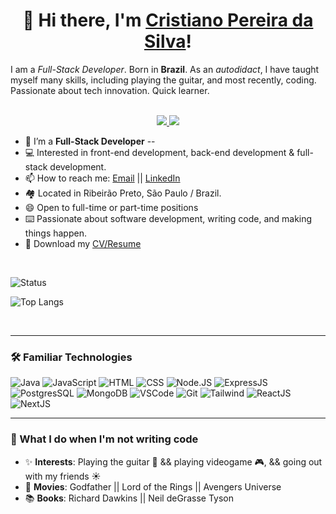 <!--
**snlaight/snlaight** is a ✨ _special_ ✨ repository because its `README.md` (this file) appears on your GitHub profile.
 -->
 <h1 align="center">👋 Hi there, I'm <a href="https://github.com/cristianoprogramador">Cristiano Pereira da Silva</a>!</h1> 
I am a <i>Full-Stack Developer</i>. Born in <strong>Brazil</strong>. As an <i>autodidact</i>, I have taught myself many skills, including playing the guitar, and most recently, coding. Passionate about tech innovation. Quick learner. 
<!-- https://shields.io/ -->
<p align="center"><br/>
 <a href="https://www.linkedin.com/in/cristiano-pereira-da-silva-bb991a124/">
  <img src="https://img.shields.io/badge/LinkedIn-0077B5?style=for-the-badge&logo=linkedin&logoColor=white">
 </a>
 <a href="https://cristianosilvadev.com/">
  <img src="https://img.shields.io/badge/website-000000?style=for-the-badge&logo=About.me&logoColor=white">
 </a>
</p>

- 📄   I’m a **Full-Stack Developer** --
- 💻   Interested in front-end development, back-end development & full-stack development. 
- 📫   How to reach me: [Email](mailto:cristiano_own@hotmail.com.br "cristiano@hotmail.com.br") || [LinkedIn](https://www.linkedin.com/in/cristiano-pereira-da-silva-bb991a124/ "cristiano-silva")
- 🏘  Located in Ribeirão Preto, São Paulo / Brazil.
- 😄   Open to full-time or part-time positions 
- ⌨️  Passionate about software development, writing code, and making things happen.
- 📝   Download my [CV/Resume](https://cristianosilvadev.com/static/media/cv2.4f8b45f0c90780f6dec4.pdf)
<br>

![Status](https://github-profile-summary-cards.vercel.app/api/cards/profile-details?username=cristianoprogramador&theme=vue)

![Top Langs](https://github-readme-stats.vercel.app/api/top-langs/?username=cristianoprogramador)

<br>

---


### 🛠️ Familiar Technologies
![Java](https://img.shields.io/badge/-Java-black?style=round-square&logo=java)
![JavaScript](https://img.shields.io/badge/-JavaScript-black?style=round-square&logo=javascript)
![HTML](https://img.shields.io/badge/-HTML5-black?style=round-square&logo=html5)
![CSS](https://img.shields.io/badge/-CSS3-black?style=round-square&logo=css3)
![Node.JS](https://img.shields.io/badge/-Node.js-black?style=round-square&logo=node.js&logoColor=green)
![ExpressJS](https://img.shields.io/badge/-Express-black?style=round-square&logo=express&logoColor=white)
![PostgresSQL](https://img.shields.io/badge/-SQL-black?style=round-square&logo=postgresql&logoColor=blue)
![MongoDB](https://img.shields.io/badge/-MongoDB-black?style=round-square&logo=mongodb&logoColor=green)
![VSCode](https://img.shields.io/badge/-VSCode-black?style=round-square&logo=visualstudiocode&logoColor=blue)
![Git](https://img.shields.io/badge/-Git-black?style=round-square&logo=git)
![Tailwind](https://img.shields.io/badge/-Tailwind-black?style=round-square&logo=tailwindcss&logoColor=blue)
![ReactJS](https://img.shields.io/badge/-ReactJs-000000?logo=react)
![NextJS](https://img.shields.io/badge/-NextJS-black?style=round-square&logo=next.js&logoColor=white)



---

### 🧔 What I do when I'm not writing code
- ✨ **Interests**: Playing the guitar 🎸 && playing videogame 🎮, && going out with my friends ☀️
- 🎥 **Movies**: Godfather || Lord of the Rings || Avengers Universe
- 📚 **Books**: Richard Dawkins || Neil deGrasse Tyson
